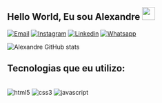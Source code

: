 
## Hello World, Eu sou  Alexandre  <img src=https://raw.githubusercontent.com/TheDudeThatCode/TheDudeThatCode/master/Assets/powerup.gif width="30"> 

[![Email](https://img.shields.io/badge/Gmail-D14836?style=for-the-badge&logo=gmail&logoColor=white)]()
[![Instagram](https://img.shields.io/badge/Instagram-E4405F?style=for-the-badge&logo=instagram&logoColor=white)]()
[![Linkedin](https://img.shields.io/badge/LinkedIn-0077B5?style=for-the-badge&logo=linkedin&logoColor=white)]()
[![Whatsapp](https://img.shields.io/badge/WhatsApp-25D366?style=for-the-badge&logo=whatsapp&logoColor=white)]()

![Alexandre GitHub stats](https://github-readme-stats.vercel.app/api?username=alexandrekosh&show_icons=true&theme=tokyonight)

## Tecnologias que eu utilizo:

<div style="display: inline_block;"><br>
<img aling="center" alt="html5"  src="https://img.shields.io/badge/HTML5-E34F26?style=for-the-badge&logo=html5&logoColor=white">
<img aling="center" alt="css3"  src="https://img.shields.io/badge/CSS3-1572B6?style=for-the-badge&logo=css3&logoColor=white">
<img aling="center" alt="javascript"  src="https://img.shields.io/badge/JavaScript-F7DF1E?style=for-the-badge&logo=javascript&logoColor=black">

</div>
